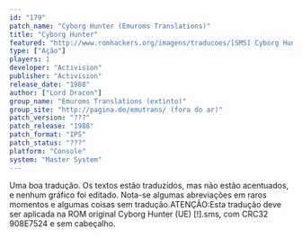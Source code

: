 ```yaml
---
id: "179"
patch_name: "Cyborg Hunter (Emuroms Translations)"
title: "Cyborg Hunter"
featured: "http://www.romhackers.org/imagens/traducoes/[SMS] Cyborg Hunter - Emuroms Translations - 1.png"
type: ["Ação"]
players: 1
developer: "Activision"
publisher: "Activision"
release_date: "1988"
author: ["Lord Dracon"]
group_name: "Emuroms Translations (extinto)"
group_site: "http://pagina.de/emutrans/ (fora do ar)"
patch_version: "???"
patch_release: "1988"
patch_format: "IPS"
patch_status: "???"
platform: "Console"
system: "Master System"
---
```


Uma boa tradução. Os textos estão traduzidos, mas não estão acentuados, e nenhum gráfico foi editado. Nota-se algumas abreviações em raros momentos e algumas coisas sem tradução.ATENÇÃO:Esta tradução deve ser aplicada na ROM original Cyborg Hunter (UE) [!].sms, com CRC32 908E7524 e sem cabeçalho.